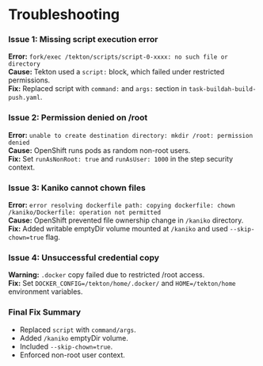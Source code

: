 # Troubleshooting

### Issue 1: Missing script execution error
**Error:** `fork/exec /tekton/scripts/script-0-xxxx: no such file or directory`  
**Cause:** Tekton used a `script:` block, which failed under restricted permissions.  
**Fix:** Replaced script with `command:` and `args:` section in `task-buildah-build-push.yaml`.

### Issue 2: Permission denied on /root
**Error:** `unable to create destination directory: mkdir /root: permission denied`  
**Cause:** OpenShift runs pods as random non-root users.  
**Fix:** Set `runAsNonRoot: true` and `runAsUser: 1000` in the step security context.

### Issue 3: Kaniko cannot chown files
**Error:** `error resolving dockerfile path: copying dockerfile: chown /kaniko/Dockerfile: operation not permitted`  
**Cause:** OpenShift prevented file ownership change in `/kaniko` directory.  
**Fix:** Added writable emptyDir volume mounted at `/kaniko` and used `--skip-chown=true` flag.

### Issue 4: Unsuccessful credential copy
**Warning:** `.docker` copy failed due to restricted /root access.  
**Fix:** Set `DOCKER_CONFIG=/tekton/home/.docker/` and `HOME=/tekton/home` environment variables.

### Final Fix Summary
- Replaced `script` with `command/args`.
- Added `/kaniko` emptyDir volume.
- Included `--skip-chown=true`.
- Enforced non-root user context.
